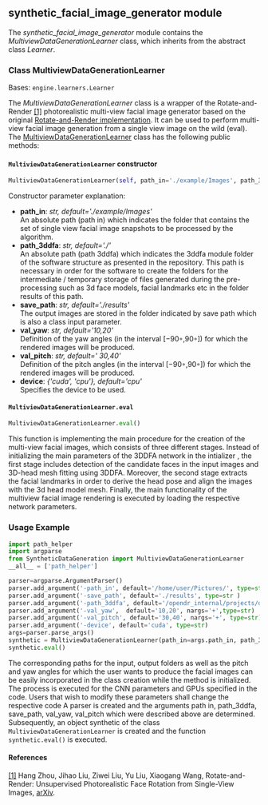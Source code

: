 ## synthetic_facial_image_generator module

The *synthetic_facial_image_generator* module contains the *MultiviewDataGenerationLearner* class, which inherits from the abstract class *Learner*.

### Class MultiviewDataGenerationLearner
Bases: `engine.learners.Learner`

The *MultiviewDataGenerationLearner* class is a wrapper of the Rotate-and-Render [[1]](#R-R-paper) photorealistic multi-view facial image generator based on the original
[Rotate-and-Render implementation](https://github.com/Hangz-nju-cuhk/Rotate-and-Render).
It can be used to perform multi-view facial image generation from a single view image on the wild (eval). 
The [MultiviewDataGenerationLearner](#projects.data_generation.synthetic-multi-view-facial-image-generation.3ddfa.SyntheticDataGeneration.py ) class has the
following public methods:

#### `MultiviewDataGenerationLearner` constructor
```python
MultiviewDataGenerationLearner(self, path_in='./example/Images', path_3ddfa='./', save_path='./results', val_yaw='10,20', val_pitch=' 30,40', device='cuda')
```

Constructor parameter explanation:
- **path_in**: *str, default='./example/Images'* \
An absolute path (path in) which indicates the folder that contains the set of single view facial image snapshots to be processed by the algorithm.
- **path_3ddfa**: *str, default='./'* \
An absolute path (path 3ddfa) which indicates the 3ddfa module folder of the software structure as presented in the repository. This path is necessary in order 
for the software to create the folders for the intermediate / temporary storage of files generated during the pre-processing such as 3d face models, facial landmarks etc 
in the folder results of this path.
- **save_path**: *str, default='./results'* \
The output images are stored in the folder indicated by save path which is also a class input parameter.
- **val_yaw**: *str, default='10,20'* \
Definition of the yaw angles (in the interval [−90◦,90◦]) for which the rendered images will be produced.
- **val_pitch**: *str, default=' 30,40'* \
Definition of the pitch angles (in the interval [−90◦,90◦]) for which the rendered images will be produced.
- **device**: *{'cuda', 'cpu'}, default='cpu'* \
Specifies the device to be used.


#### `MultiviewDataGenerationLearner.eval`
```python
MultiviewDataGenerationLearner.eval()
```

This function is implementing the main procedure for the creation of the multi-view
facial images, which consists of three different stages. Instead of initializing the main
parameters of the 3DDFA network in the intializer , the first stage includes detection of the
candidate faces in the input images and 3D-head mesh fitting using 3DDFA. Moreover,
the second stage extracts the facial landmarks in order to derive the head pose and align
the images with the 3d head model mesh. Finally, the main functionality of the multiview
facial image rendering is executed by loading the respective network parameters.

### Usage Example

```python
import path_helper
import argparse
from SyntheticDataGeneration import MultiviewDataGenerationLearner
__all__ = ['path_helper']

parser=argparse.ArgumentParser()
parser.add_argument('-path_in', default='/home/user/Pictures/', type=str )
parser.add_argument('-save_path', default='./results', type=str )
parser.add_argument('-path_3ddfa', default='/opendr_internal/projects/data_generation/synthetic_multi_view_facial_image_generation/DDFA', type=str)
parser.add_argument('-val_yaw',  default='10,20', nargs='+',type=str)
parser.add_argument('-val_pitch', default='30,40', nargs='+', type=str)
parser.add_argument('-device', default='cuda', type=str)
args=parser.parse_args()
synthetic = MultiviewDataGenerationLearner(path_in=args.path_in, path_3ddfa=args.path_3ddfa, save_path=args.save_path, val_yaw=args.val_yaw, val_pitch=args.val_pitch, device=args.device)
synthetic.eval()
```
The corresponding paths for the input, output folders as well as the pitch and yaw angles for which the user wants to
produce the facial images can be easily incorporated in the class creation while the method is initialized. 
The process is executed for the CNN parameters and GPUs specified in the code. Users that wish to modify these parameters shall change the respective code
A parser is created and the arguments path in, path_3ddfa, save_path, val_yaw, val_pitch which were described above are determined. Subsequently, an object synthetic
of the class ```MultiviewDataGenerationLearner``` is created and the function ```synthetic.eval()``` is executed.

#### References
<a name="R-R-paper" href="https://github.com/Hangz-nju-cuhk/Rotate-and-Render">[1]</a>
Hang Zhou, Jihao Liu, Ziwei Liu, Yu Liu, Xiaogang Wang, Rotate-and-Render: Unsupervised Photorealistic Face Rotation from Single-View Images,
[arXiv](https://arxiv.org/abs/2003.08124#).  
